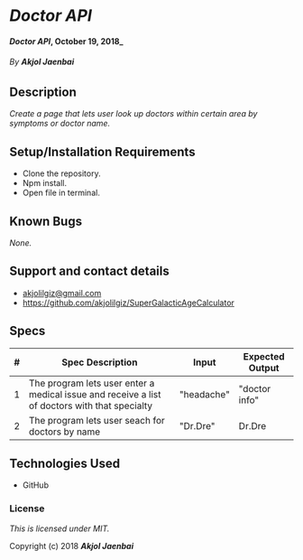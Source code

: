 # _Doctor API_

#### _Doctor API_, October 19, 2018_

###### By _**Akjol Jaenbai**_

## Description

_Create a page that lets user look up doctors within certain area by symptoms or doctor name._

## Setup/Installation Requirements

* Clone the repository.
* Npm install.
* Open file in terminal.

## Known Bugs

_None._

## Support and contact details
* akjolilgiz@gmail.com
* https://github.com/akjolilgiz/SuperGalacticAgeCalculator

## Specs
|#|Spec Description|Input|Expected Output|
|-------|-------|------|------|
|1|The program lets user enter a medical issue and receive a list of doctors with that specialty|"headache"|"doctor info"|
|2|The program lets user seach for doctors by name|"Dr.Dre"|Dr.Dre|






## Technologies Used

* GitHub

### License

*This is licensed under MIT.*

Copyright (c) 2018 **_Akjol Jaenbai_**
